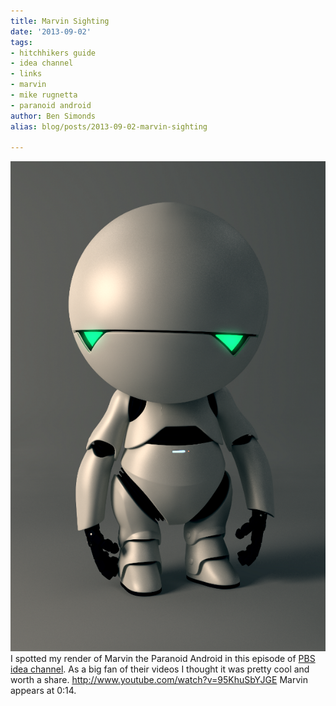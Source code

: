 ```yaml
---
title: Marvin Sighting
date: '2013-09-02'
tags:
- hitchhikers guide
- idea channel
- links
- marvin
- mike rugnetta
- paranoid android
author: Ben Simonds
alias: blog/posts/2013-09-02-marvin-sighting

---
```


![Marvin3](/images/old/marvin3.png) I spotted my render of Marvin the Paranoid Android in this episode of [PBS idea channel](http://www.youtube.com/user/pbsideachannel?feature=watch). As a big fan of their videos I thought it was pretty cool and worth a share. http://www.youtube.com/watch?v=95KhuSbYJGE Marvin appears at 0:14.  


